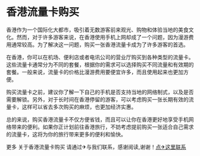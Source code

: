 # 香港流量卡购买

香港作为一个国际化大都市，吸引着无数游客前来观光、购物和体验当地的美食文化。然而，对于许多游客来说，在香港使用手机上网却成了一个问题，因为漫游费用通常较高。为了解决这一问题，购买一张香港流量卡成为了许多游客的首选。

在香港，你可以在机场、便利店或者电讯公司的营业厅购买到各种类型的流量卡。这些流量卡通常分为不同的套餐，根据你的需求可以选择购买不同流量和有效期的套餐。一般来说，流量卡的价格比漫游费用要便宜许多，而且使用起来也更加方便。

购买流量卡之前，建议你了解一下自己的手机是否支持当地的网络制式，以及是否需要解锁。另外，对于长时间在香港停留的游客，可以考虑购买一张长期有效的流量卡，这样可以省去多次购买的麻烦，也更加经济实惠。

总的来说，购买香港流量卡不仅方便省钱，而且可以让你在香港更好地享受手机网络带来的便利。如果你正计划前往香港旅行，不妨考虑提前购买一张适合自己需求的流量卡，这将为你的旅行带来更多的便利和愉快。

更多 关于香港流量卡购买 请通过✈与我们联系，感谢阅读,谢谢！[点✈这里联系](https://bbs.k02.cc)